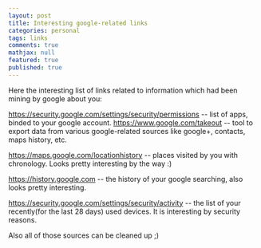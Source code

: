 ```yaml
---
layout: post
title: Interesting google-related links
categories: personal
tags: links
comments: true
mathjax: null
featured: true
published: true
---
```


Here the interesting list of links related to information which
had been mining by google about you:

<a href="https://security.google.com/settings/security/permissions">
https://security.google.com/settings/security/permissions</a> -- list of apps,
binded to your google account.

<a href="https://www.google.com/takeout">
https://www.google.com/takeout</a> -- tool to export data from various
google-related sources like google+, contacts, maps history, etc.

<a href="https://maps.google.com/locationhistory">https://maps.google.com/locationhistory</a> --
places visited by you with chronology. Looks pretty interesting by the way :)

<a href="https://history.google.com">https://history.google.com</a> --
the history of your google searching, also looks pretty interesting.

<a href="https://security.google.com/settings/security/activity">https://security.google.com/settings/security/activity</a> --
the list of your recently(for the last 28 days) used devices. It is interesting by
security reasons.

Also all of those sources can be cleaned up ;)
